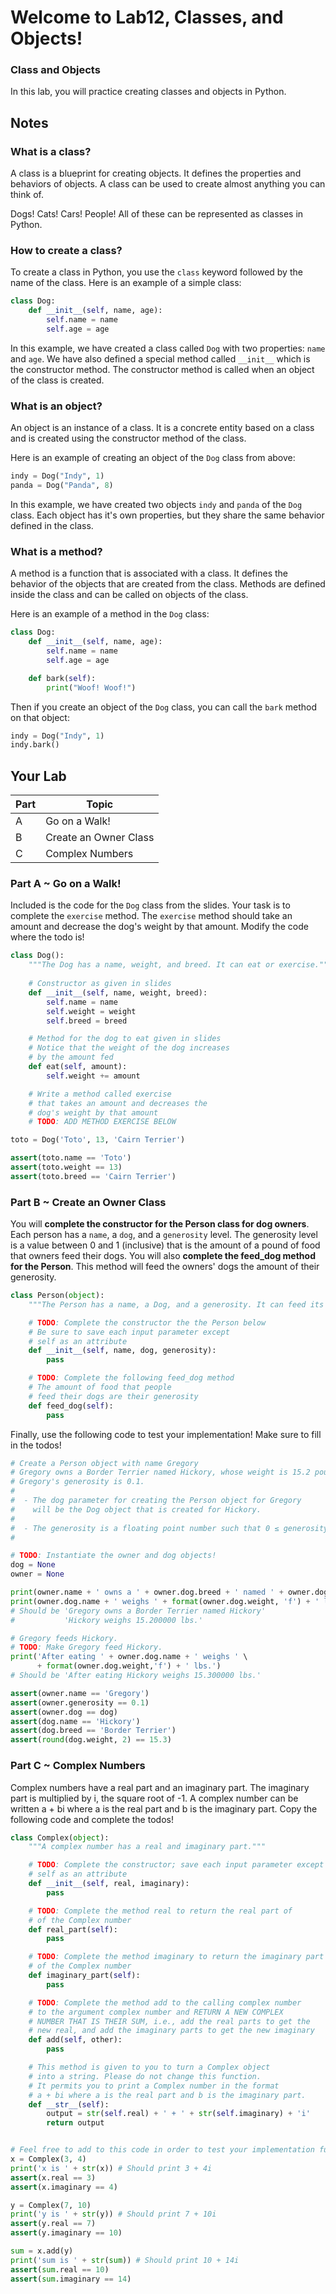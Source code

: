 # Welcome to Lab12, Classes, and Objects!

### Class and Objects
In this lab, you will practice creating classes and objects in Python. 

## Notes

### What is a class?
A class is a blueprint for creating objects. It defines the properties and behaviors of objects. A class can be used to create almost anything you can think of.

Dogs! Cats! Cars! People! All of these can be represented as classes in Python.

### How to create a class?

To create a class in Python, you use the `class` keyword followed by the name of the class. Here is an example of a simple class:

```python
class Dog:
    def __init__(self, name, age):
        self.name = name
        self.age = age
```

In this example, we have created a class called `Dog` with two properties: `name` and `age`. We have also defined a special method called `__init__` which is the constructor method. The constructor method is called when an object of the class is created.

### What is an object?
An object is an instance of a class. It is a concrete entity based on a class and is created using the constructor method of the class.

Here is an example of creating an object of the `Dog` class from above:

```python
indy = Dog("Indy", 1)
panda = Dog("Panda", 8)
```

In this example, we have created two objects `indy` and `panda` of the `Dog` class. Each object has it's own properties, but they share the same behavior defined in the class.

### What is a method?

A method is a function that is associated with a class. It defines the behavior of the objects that are created from the class. Methods are defined inside the class and can be called on objects of the class.

Here is an example of a method in the `Dog` class:

```python
class Dog:
    def __init__(self, name, age):
        self.name = name
        self.age = age

    def bark(self):
        print("Woof! Woof!")
```

Then if you create an object of the `Dog` class, you can call the `bark` method on that object:

```python
indy = Dog("Indy", 1)
indy.bark()
```

## Your Lab

|Part | Topic |
| --- | --- |
|A | Go on a Walk!|
|B | Create an Owner Class|
|C | Complex Numbers|

### Part A ~ **Go on a Walk!**
Included is the code for the `Dog` class from the slides. Your task is to complete the `exercise` method. The `exercise` method should take an amount and decrease the dog's weight by that amount. Modify the code where the todo is!

```python
class Dog():
    """The Dog has a name, weight, and breed. It can eat or exercise."""
     
    # Constructor as given in slides
    def __init__(self, name, weight, breed):
        self.name = name
        self.weight = weight
        self.breed = breed

    # Method for the dog to eat given in slides
    # Notice that the weight of the dog increases
    # by the amount fed    
    def eat(self, amount):
        self.weight += amount

    # Write a method called exercise
    # that takes an amount and decreases the
    # dog's weight by that amount
    # TODO: ADD METHOD EXERCISE BELOW

toto = Dog('Toto', 13, 'Cairn Terrier')

assert(toto.name == 'Toto')
assert(toto.weight == 13)
assert(toto.breed == 'Cairn Terrier')
```


### Part B ~ **Create an Owner Class**
You will **complete the constructor for the Person class for dog owners**. Each person has a `name`, a `dog`, and a `generosity` level. The generosity level is a value between 0 and 1 (inclusive) that is the amount of a pound of food that owners feed their dogs. You will also **complete the feed_dog method for the Person**. This method will feed the owners' dogs the amount of their generosity. 
```python
class Person(object):
    """The Person has a name, a Dog, and a generosity. It can feed its Dog."""

    # TODO: Complete the constructor the the Person below
    # Be sure to save each input parameter except
    # self as an attribute
    def __init__(self, name, dog, generosity):
        pass

    # TODO: Complete the following feed_dog method
    # The amount of food that people
    # feed their dogs are their generosity 
    def feed_dog(self):
        pass
```

Finally, use the following code to test your implementation! Make sure to fill in the todos!
```python
# Create a Person object with name Gregory
# Gregory owns a Border Terrier named Hickory, whose weight is 15.2 pounds.
# Gregory's generosity is 0.1.
#
#  - The dog parameter for creating the Person object for Gregory
#    will be the Dog object that is created for Hickory.
#
#  - The generosity is a floating point number such that 0 ≤ generosity ≤ 1
#

# TODO: Instantiate the owner and dog objects!
dog = None
owner = None

print(owner.name + ' owns a ' + owner.dog.breed + ' named ' + owner.dog.name)
print(owner.dog.name + ' weighs ' + format(owner.dog.weight, 'f') + ' lbs.')
# Should be 'Gregory owns a Border Terrier named Hickory'
#           'Hickory weighs 15.200000 lbs.'

# Gregory feeds Hickory.
# TODO: Make Gregory feed Hickory.
print('After eating ' + owner.dog.name + ' weighs ' \
      + format(owner.dog.weight,'f') + ' lbs.')
# Should be 'After eating Hickory weighs 15.300000 lbs.'

assert(owner.name == 'Gregory')
assert(owner.generosity == 0.1)
assert(owner.dog == dog)
assert(dog.name == 'Hickory')
assert(dog.breed == 'Border Terrier')
assert(round(dog.weight, 2) == 15.3)
```

### Part C ~ **Complex Numbers**
Complex numbers have a real part and an imaginary part. The imaginary part is multiplied by i, the square root of -1. A complex number can be written a + bi where a is the real part and b is the imaginary part. Copy the following code and complete the todos!

```python
class Complex(object):
    """A complex number has a real and imaginary part."""

    # TODO: Complete the constructor; save each input parameter except
    # self as an attribute
    def __init__(self, real, imaginary):
        pass

    # TODO: Complete the method real to return the real part of
    # of the Complex number
    def real_part(self):
        pass

    # TODO: Complete the method imaginary to return the imaginary part of
    # of the Complex number
    def imaginary_part(self):
        pass

    # TODO: Complete the method add to the calling complex number
    # to the argument complex number and RETURN A NEW COMPLEX
    # NUMBER THAT IS THEIR SUM, i.e., add the real parts to get the
    # new real, and add the imaginary parts to get the new imaginary
    def add(self, other):
        pass

    # This method is given to you to turn a Complex object
    # into a string. Please do not change this function.
    # It permits you to print a Complex number in the format
    # a + bi where a is the real part and b is the imaginary part.
    def __str__(self):
        output = str(self.real) + ' + ' + str(self.imaginary) + 'i'
        return output


# Feel free to add to this code in order to test your implementation further.
x = Complex(3, 4)
print('x is ' + str(x)) # Should print 3 + 4i
assert(x.real == 3)
assert(x.imaginary == 4)

y = Complex(7, 10)
print('y is ' + str(y)) # Should print 7 + 10i
assert(y.real == 7)
assert(y.imaginary == 10)

sum = x.add(y)
print('sum is ' + str(sum)) # Should print 10 + 14i
assert(sum.real == 10)
assert(sum.imaginary == 14)
```